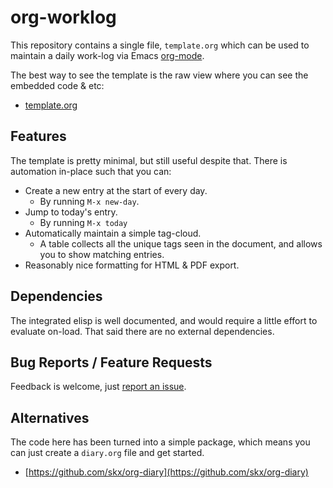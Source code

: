 # org-worklog

This repository contains a single file, `template.org` which can be used to maintain a daily work-log via Emacs [org-mode](https://orgmode.org/).

The best way to see the template is the raw view where you can see the embedded code & etc:

* [template.org](https://raw.githubusercontent.com/skx/org-worklog/master/template.org)



## Features

The template is pretty minimal, but still useful despite that.  There is
automation in-place such that you can:

* Create a new entry at the start of every day.
  * By running `M-x new-day`.
* Jump to today's entry.
  * By running `M-x today`
* Automatically maintain a simple tag-cloud.
  * A table collects all the unique tags seen in the document, and allows you to show matching entries.
* Reasonably nice formatting for HTML & PDF export.



## Dependencies

The integrated elisp is well documented, and would require a little effort to evaluate on-load.  That said there are no external dependencies.



## Bug Reports / Feature Requests

Feedback is welcome, just [report an issue](https://github.com/skx/org-worklog/issues).


## Alternatives

The code here has been turned into a simple package, which means you can
just create a `diary.org` file and get started.

* [https://github.com/skx/org-diary](https://github.com/skx/org-diary)
